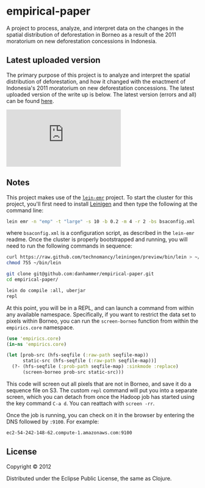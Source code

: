 # empirical-paper

A project to process, analyze, and interpret data on the changes in
the spatial distribution of deforestation in Borneo as a result of the
2011 moratorium on new deforestation concessions in Indonesia.

## Latest uploaded version

The primary purpose of this project is to analyze and interpret the
spatial distribution of deforestation, and how it changed with the
enactment of Indonesia's 2011 moratorium on new deforestation
concessions.  The latest uploaded version of the write up is below.  The latest version (errors and all) can be found [here](https://github.com/danhammer/empirical-paper/blob/develop/write-up/paper.pdf).

![](http://issuu.com/danhammer/docs/sec-11.pdf?mode=window&backgroundColor=%23222222)

## Notes

This project makes use of the
[`lein-emr`](https://github.com/dpetrovics/lein-emr) project.  To
start the cluster for this project, you'll first need to install
[Leinigen](https://github.com/technomancy/leiningen) and then type the
following at the command line:

```bash
lein emr -n "emp" -t "large" -s 10 -b 0.2 -m 4 -r 2 -bs bsaconfig.xml 
```

where `bsaconfig.xml` is a configuration script, as described in the
`lein-emr` readme.  Once the cluster is properly bootstrapped and
running, you will need to run the following commands in sequence:

```bash
curl https://raw.github.com/technomancy/leiningen/preview/bin/lein > ~/bin/lein
chmod 755 ~/bin/lein

git clone git@github.com:danhammer/empirical-paper.git
cd empirical-paper/

lein do compile :all, uberjar
repl
```

At this point, you will be in a REPL, and can launch a command from
within any available namespace.  Specifically, if you want to restrict
the data set to pixels within Borneo, you can run the `screen-borneo`
function from within the `empirics.core` namespace. 

```clojure
(use 'empirics.core)
(in-ns 'empirics.core)

(let [prob-src (hfs-seqfile (:raw-path seqfile-map))
      static-src (hfs-seqfile (:raw-path seqfile-map))]
  (?- (hfs-seqfile (:prob-path seqfile-map) :sinkmode :replace)
      (screen-borneo prob-src static-src)))
```

This code will screen out all pixels that are not in Borneo, and save
it do a sequence file on S3.  The custom `repl` command will put you
into a separate screen, which you can detach from once the Hadoop job
has started using the key command `C-a d`.  You can reattach with
`screen -rr`.  

Once the job is running, you can check on it in the browser by
entering the DNS followed by `:9100`.  For example:

```bash
ec2-54-242-148-62.compute-1.amazonaws.com:9100
```

## License

Copyright © 2012

Distributed under the Eclipse Public License, the same as Clojure.
